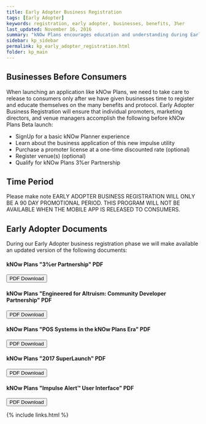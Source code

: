 ```yaml
---
title: Early Adopter Business Registration
tags: [Early Adopter]
keywords: registration, early adopter, businesses, benefits, 3%er
last_updated: November 16, 2016
summary: "kNOw Plans encourages education and understanding during Early Adopter Business before launching kNOW Plan Beta to consumers."
sidebar: kp_sidebar
permalink: kp_early_adopter_registration.html
folder: kp_main
---
```


## Businesses Before Consumers
When launching an application like kNOw Plans, we need to take care to release to consumers only after we have given businesses time to register and educate themselves on the many benefits and protocol. Early Adopter Business Registration will ensure that individual promoters, marketing directors, and venue managers accomplish the following before kNOw Plans Beta launch:

* SignUp for a basic kNOw Planner experience
* Learn about the business application of this new impulse utility
* Purchase a promoter license at a one-time discounted rate (optional)
* Register venue(s) (optional)
* Qualify for kNOw Plans 3%er Partnership

## Time Period
Please make note EARLY ADOPTER BUSINESS REGISTRATION WILL ONLY BE A 90 DAY PROMOTIONAL PERIOD.
THIS PROGRAM WILL NOT BE AVAILABLE WHEN THE MOBILE APP IS RELEASED TO CONSUMERS.

## Early Adopter Documents
During our Early Adopter business registration phase we will make available an updated version of the following documents:

#### kNOw Plans "3%er Partnership" PDF
<p><a target="_blank" class="noCrossRef" href="pdf/vision_ofa3prctr_officialpack2016.pdf"><button type="button" class="btn btn-default" aria-label="Left Align"><span class="glyphicon glyphicon-download-alt" aria-hidden="true"></span> PDF Download</button></a></p>

#### kNOw Plans "Engineered for Altruism: Community Developer Partnership" PDF
<p><a target="_blank" class="noCrossRef" href="pdf/engineered_for_altruism_knowplans.pdf"><button type="button" class="btn btn-default" aria-label="Left Align"><span class="glyphicon glyphicon-download-alt" aria-hidden="true"></span> PDF Download</button></a></p>

#### kNOw Plans "POS Systems in the kNOw Plans Era" PDF
<p><a target="_blank" class="noCrossRef" href="pdf/pos_systems_in_kp_era.pdf"><button type="button" class="btn btn-default" aria-label="Left Align"><span class="glyphicon glyphicon-download-alt" aria-hidden="true"></span> PDF Download</button></a></p>

#### kNOw Plans "2017 SuperLaunch" PDF
<p><a target="_blank" class="noCrossRef" href="pdf/pos_systems_in_kp_era.pdf"><button type="button" class="btn btn-default" aria-label="Left Align"><span class="glyphicon glyphicon-download-alt" aria-hidden="true"></span> PDF Download</button></a></p>

#### kNOw Plans "Impulse Alert™ User Interface" PDF
<p><a target="_blank" class="noCrossRef" href="pdf/kp_impulse_alert_ui.pdf"><button type="button" class="btn btn-default" aria-label="Left Align"><span class="glyphicon glyphicon-download-alt" aria-hidden="true"></span> PDF Download</button></a></p>

{% include links.html %}